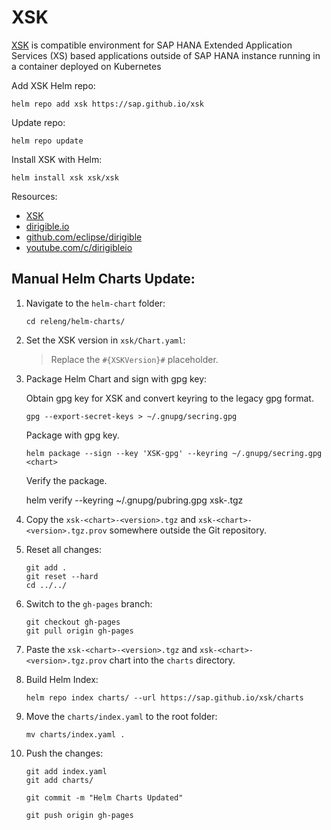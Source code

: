 # XSK

[XSK](https://github.com/SAP/xsk) is compatible environment for SAP HANA Extended Application Services (XS) based applications outside of SAP HANA instance running in a container deployed on Kubernetes

Add XSK Helm repo:

```console
helm repo add xsk https://sap.github.io/xsk
```

Update repo:

```console
helm repo update
```

Install XSK with Helm:

```console
helm install xsk xsk/xsk
```

Resources:
- [XSK](https://github.com/SAP/xsk)
- [dirigible.io](https://www.dirigible.io)
- [github.com/eclipse/dirigible](https://github.com/eclipse/dirigible)
- [youtube.com/c/dirigibleio](https://www.youtube.com/c/dirigibleio)


## Manual Helm Charts Update:

1. Navigate to the `helm-chart` folder:
    ```
    cd releng/helm-charts/
    ```
1. Set the XSK version in `xsk/Chart.yaml`:

    > Replace the `#{XSKVersion}#` placeholder.

1. Package Helm Chart and sign with gpg key:

    Obtain gpg key for XSK and convert keyring to the legacy gpg format.

    `gpg --export-secret-keys > ~/.gnupg/secring.gpg`

    Package with gpg key.

    `helm package --sign --key 'XSK-gpg' --keyring ~/.gnupg/secring.gpg <chart>`

    Verify the package.

    helm verify --keyring ~/.gnupg/pubring.gpg xsk-<version>.tgz

2. Copy the `xsk-<chart>-<version>.tgz` and `xsk-<chart>-<version>.tgz.prov` somewhere outside the Git repository.

3. Reset all changes:

    ```
    git add .
    git reset --hard
    cd ../../
    ```

4. Switch to the `gh-pages` branch:

    ```
    git checkout gh-pages
    git pull origin gh-pages
    ```

5. Paste the `xsk-<chart>-<version>.tgz` and `xsk-<chart>-<version>.tgz.prov` chart into the `charts` directory.

6. Build Helm Index:

    ```
    helm repo index charts/ --url https://sap.github.io/xsk/charts
    ```

7. Move the `charts/index.yaml` to the root folder:

    ```
    mv charts/index.yaml .
    ```

8. Push the changes:

    ```
    git add index.yaml
    git add charts/

    git commit -m "Helm Charts Updated"

    git push origin gh-pages
    ```
